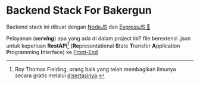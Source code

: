 # Backend Stack For Bakergun 

Backend stack ini dibuat dengan [NodeJS](https://nodejs.org) dan [ExpressJS 🚀](https://expressjs.com)

Pelayanan (***serving***) apa yang ada di dalam project ini? file berextensi .json untuk keperluan **RestAPI**[^1] (**Re**presentational **S**tate **T**ransfer **A**pplication **P**rogramming **I**nterface) ke [Front-End](https://github.com/sanengineer/backergun)


[^1]: Roy Thomas Fielding, orang baik yang telah membagikan ilmunya secara gratis melalui [disertasinya](https://www.ics.uci.edu/~fielding/pubs/dissertation/top.htm).



